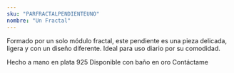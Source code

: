 ```yaml
---
sku: "PARFRACTALPENDIENTEUNO"
nombre: "Un Fractal"
---
```


Formado por un solo módulo fractal, este pendiente es una pieza delicada, ligera y con un diseño diferente. Ideal para uso diario por su comodidad.

Hecho a mano en plata 925
Disponible con baño en oro
Contáctame

